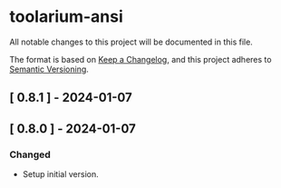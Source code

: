 # toolarium-ansi

All notable changes to this project will be documented in this file.

The format is based on [Keep a Changelog](https://keepachangelog.com/en/1.0.0/),
and this project adheres to [Semantic Versioning](https://semver.org/spec/v2.0.0.html).

## [ 0.8.1 ] - 2024-01-07

## [ 0.8.0 ] - 2024-01-07
### Changed
- Setup initial version.
